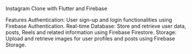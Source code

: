 Instagram Clone with Flutter and Firebase

Features
Authentication: User sign-up and login functionalities using Firebase Authentication.
Real-time Database: Store and retrieve user data, posts, Reels and related information using Firebase Firestore.
Storage: Upload and retrieve images for user profiles and posts using Firebase Storage.
